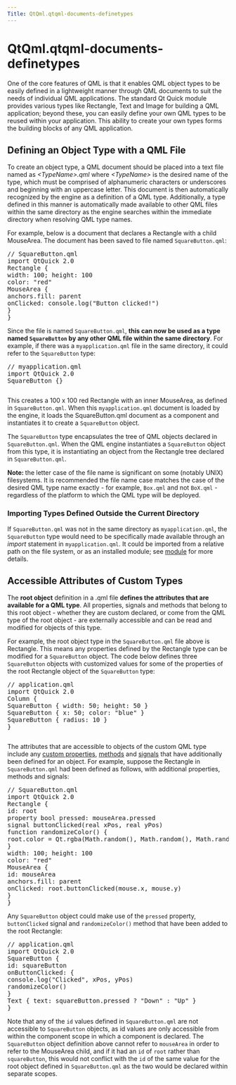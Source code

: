 ```yaml
---
Title: QtQml.qtqml-documents-definetypes
---
```


# QtQml.qtqml-documents-definetypes

<span class="subtitle"></span>
<!-- $$$qtqml-documents-definetypes.html-description -->
<p>One of the core features of QML is that it enables QML object types to be easily defined in a lightweight manner through QML documents to suit the needs of individual QML applications. The standard Qt Quick module provides various types like Rectangle, Text and Image for building a QML application; beyond these, you can easily define your own QML types to be reused within your application. This ability to create your own types forms the building blocks of any QML application.</p>
<h2 id="defining-an-object-type-with-a-qml-file">Defining an Object Type with a QML File</h2>
<p>To create an object type, a QML document should be placed into a text file named as <i>&lt;TypeName&gt;.qml</i> where <i>&lt;TypeName&gt;</i> is the desired name of the type, which must be comprised of alphanumeric characters or underscores and beginning with an uppercase letter. This document is then automatically recognized by the engine as a definition of a QML type. Additionally, a type defined in this manner is automatically made available to other QML files within the same directory as the engine searches within the immediate directory when resolving QML type names.</p>
<p>For example, below is a document that declares a Rectangle with a child MouseArea. The document has been saved to file named <code>SquareButton.qml</code>:</p>
<pre class="qml"><span class="comment">// SquareButton.qml</span>
import QtQuick 2.0
<span class="type">Rectangle</span> {
<span class="name">width</span>: <span class="number">100</span>; <span class="name">height</span>: <span class="number">100</span>
<span class="name">color</span>: <span class="string">&quot;red&quot;</span>
<span class="type">MouseArea</span> {
<span class="name">anchors</span>.fill: <span class="name">parent</span>
<span class="name">onClicked</span>: <span class="name">console</span>.<span class="name">log</span>(<span class="string">&quot;Button clicked!&quot;</span>)
}
}</pre>
<p>Since the file is named <code>SquareButton.qml</code>, <b>this can now be used as a type named <code>SquareButton</code> by any other QML file within the same directory</b>. For example, if there was a <code>myapplication.qml</code> file in the same directory, it could refer to the <code>SquareButton</code> type:</p>
<pre class="qml"><span class="comment">// myapplication.qml</span>
import QtQuick 2.0
<span class="type">SquareButton</span> {}</pre>
<p class="centerAlign"><img src="https://assets.ubuntu.com/v1/1775b72a-documents-definetypes-simple.png" alt="" /></p><p>This creates a 100 x 100 red Rectangle with an inner MouseArea, as defined in <code>SquareButton.qml</code>. When this <code>myapplication.qml</code> document is loaded by the engine, it loads the SquareButton.qml document as a component and instantiates it to create a <code>SquareButton</code> object.</p>
<p>The <code>SquareButton</code> type encapsulates the tree of QML objects declared in <code>SquareButton.qml</code>. When the QML engine instantiates a <code>SquareButton</code> object from this type, it is instantiating an object from the Rectangle tree declared in <code>SquareButton.qml</code>.</p>
<p><b>Note: </b>the letter case of the file name is significant on some (notably UNIX) filesystems. It is recommended the file name case matches the case of the desired QML type name exactly - for example, <code>Box.qml</code> and not <code>BoX.qml</code> - regardless of the platform to which the QML type will be deployed.</p>
<h3 >Importing Types Defined Outside the Current Directory</h3>
<p>If <code>SquareButton.qml</code> was not in the same directory as <code>myapplication.qml</code>, the <code>SquareButton</code> type would need to be specifically made available through an <i>import</i> statement in <code>myapplication.qml</code>. It could be imported from a relative path on the file system, or as an installed module; see <a href="QtQml.qtqml-modules-topic.md">module</a> for more details.</p>
<h2 id="accessible-attributes-of-custom-types">Accessible Attributes of Custom Types</h2>
<p>The <b>root object</b> definition in a .qml file <b>defines the attributes that are available for a QML type</b>. All properties, signals and methods that belong to this root object - whether they are custom declared, or come from the QML type of the root object - are externally accessible and can be read and modified for objects of this type.</p>
<p>For example, the root object type in the <code>SquareButton.qml</code> file above is Rectangle. This means any properties defined by the Rectangle type can be modified for a <code>SquareButton</code> object. The code below defines three <code>SquareButton</code> objects with customized values for some of the properties of the root Rectangle object of the <code>SquareButton</code> type:</p>
<pre class="qml"><span class="comment">// application.qml</span>
import QtQuick 2.0
<span class="type">Column</span> {
<span class="type">SquareButton</span> { <span class="name">width</span>: <span class="number">50</span>; <span class="name">height</span>: <span class="number">50</span> }
<span class="type">SquareButton</span> { <span class="name">x</span>: <span class="number">50</span>; <span class="name">color</span>: <span class="string">&quot;blue&quot;</span> }
<span class="type">SquareButton</span> { <span class="name">radius</span>: <span class="number">10</span> }
}</pre>
<p class="centerAlign"><img src="https://assets.ubuntu.com/v1/d0d44e03-documents-definetypes-attributes.png" alt="" /></p><p>The attributes that are accessible to objects of the custom QML type include any <a href="QtQml.qtqml-syntax-objectattributes.md#defining-property-attributes">custom properties</a>, <a href="QtQml.qtqml-syntax-objectattributes.md#defining-method-attributes">methods</a> and <a href="QtQml.qtqml-syntax-objectattributes.md#defining-signal-attributes">signals</a> that have additionally been defined for an object. For example, suppose the Rectangle in <code>SquareButton.qml</code> had been defined as follows, with additional properties, methods and signals:</p>
<pre class="qml"><span class="comment">// SquareButton.qml</span>
import QtQuick 2.0
<span class="type">Rectangle</span> {
<span class="name">id</span>: <span class="name">root</span>
property <span class="type">bool</span> <span class="name">pressed</span>: <span class="name">mouseArea</span>.<span class="name">pressed</span>
signal <span class="type">buttonClicked</span>(real xPos, real yPos)
<span class="keyword">function</span> <span class="name">randomizeColor</span>() {
<span class="name">root</span>.<span class="name">color</span> <span class="operator">=</span> <span class="name">Qt</span>.<span class="name">rgba</span>(<span class="name">Math</span>.<span class="name">random</span>(), <span class="name">Math</span>.<span class="name">random</span>(), <span class="name">Math</span>.<span class="name">random</span>(), <span class="number">1</span>)
}
<span class="name">width</span>: <span class="number">100</span>; <span class="name">height</span>: <span class="number">100</span>
<span class="name">color</span>: <span class="string">&quot;red&quot;</span>
<span class="type">MouseArea</span> {
<span class="name">id</span>: <span class="name">mouseArea</span>
<span class="name">anchors</span>.fill: <span class="name">parent</span>
<span class="name">onClicked</span>: <span class="name">root</span>.<span class="name">buttonClicked</span>(<span class="name">mouse</span>.<span class="name">x</span>, <span class="name">mouse</span>.<span class="name">y</span>)
}
}</pre>
<p>Any <code>SquareButton</code> object could make use of the <code>pressed</code> property, <code>buttonClicked</code> signal and <code>randomizeColor()</code> method that have been added to the root Rectangle:</p>
<pre class="qml"><span class="comment">// application.qml</span>
import QtQuick 2.0
<span class="type">SquareButton</span> {
<span class="name">id</span>: <span class="name">squareButton</span>
<span class="name">onButtonClicked</span>: {
<span class="name">console</span>.<span class="name">log</span>(<span class="string">&quot;Clicked&quot;</span>, <span class="name">xPos</span>, <span class="name">yPos</span>)
<span class="name">randomizeColor</span>()
}
<span class="type">Text</span> { <span class="name">text</span>: <span class="name">squareButton</span>.<span class="name">pressed</span> ? <span class="string">&quot;Down&quot;</span> : <span class="string">&quot;Up&quot;</span> }
}</pre>
<p>Note that any of the <code>id</code> values defined in <code>SquareButton.qml</code> are not accessible to <code>SquareButton</code> objects, as id values are only accessible from within the component scope in which a component is declared. The <code>SquareButton</code> object definition above cannot refer to <code>mouseArea</code> in order to refer to the MouseArea child, and if it had an <code>id</code> of <code>root</code> rather than <code>squareButton</code>, this would not conflict with the <code>id</code> of the same value for the root object defined in <code>SquareButton.qml</code> as the two would be declared within separate scopes.</p>
<!-- @@@qtqml-documents-definetypes.html -->
